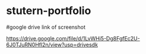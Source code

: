 # stutern-portfolio

#google drive link of screenshot 

https://drive.google.com/file/d/1LvWHi5-Dg8FgfEc2U-6J0TJuRN0Hfl2n/view?usp=drivesdk

